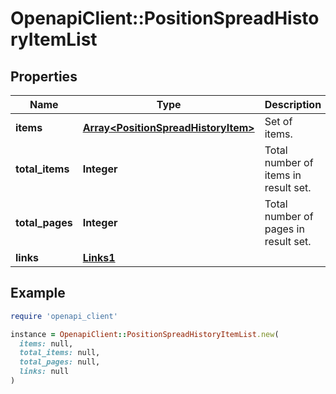# OpenapiClient::PositionSpreadHistoryItemList

## Properties

| Name | Type | Description | Notes |
| ---- | ---- | ----------- | ----- |
| **items** | [**Array&lt;PositionSpreadHistoryItem&gt;**](PositionSpreadHistoryItem.md) | Set of items. |  |
| **total_items** | **Integer** | Total number of items in result set. |  |
| **total_pages** | **Integer** | Total number of pages in result set. |  |
| **links** | [**Links1**](Links1.md) |  | [optional] |

## Example

```ruby
require 'openapi_client'

instance = OpenapiClient::PositionSpreadHistoryItemList.new(
  items: null,
  total_items: null,
  total_pages: null,
  links: null
)
```


